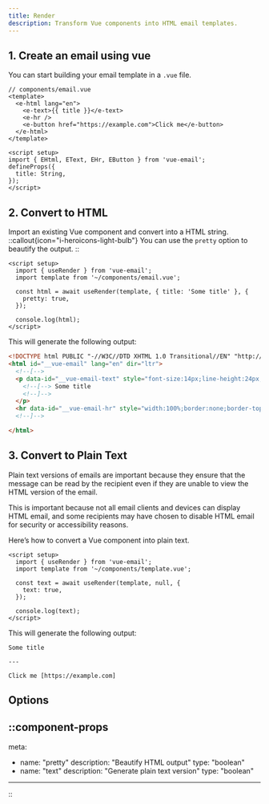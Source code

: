 ```yaml
---
title: Render
description: Transform Vue components into HTML email templates.
---
```


## 1. Create an email using vue
You can start building your email template in a `.vue` file.

```vue
// components/email.vue
<template>
  <e-html lang="en">
    <e-text>{{ title }}</e-text>
    <e-hr />
    <e-button href="https://example.com">Click me</e-button>
  </e-html>
</template>

<script setup>
import { EHtml, EText, EHr, EButton } from 'vue-email';
defineProps({
  title: String,
});
</script>
```

## 2. Convert to HTML
Import an existing Vue component and convert into a HTML string.
::callout{icon="i-heroicons-light-bulb"}
You can use the `pretty` option to beautify the output.
::

```vue
<script setup>
  import { useRender } from 'vue-email';
  import template from '~/components/email.vue';

  const html = await useRender(template, { title: 'Some title' }, {
    pretty: true,
  });

  console.log(html);
</script>
```

This will generate the following output:

```html
<!DOCTYPE html PUBLIC "-//W3C//DTD XHTML 1.0 Transitional//EN" "http://www.w3.org/TR/xhtml1/DTD/xhtml1-transitional.dtd">
<html id="__vue-email" lang="en" dir="ltr">
  <!--[-->
  <p data-id="__vue-email-text" style="font-size:14px;line-height:24px;margin:16px 0;" >
    <!--[--> Some title
    <!--]-->
  </p>
  <hr data-id="__vue-email-hr" style="width:100%;border:none;border-top:1px solid #eaeaea;" ><a data-id="__vue-email-button" style="line-height:100%;text-decoration:none;display:inline-block;max-width:100%;padding:0px 0px;" href="https://example.com" target="_blank" ><span ><!--[if mso]><i style="letter-spacing: 0px;mso-font-width:-100%;mso-text-raise:0" hidden>&nbsp;</i><![endif]--></span><span style="max-width:100%;display:inline-block;line-height:120%;text-decoration:none;text-transform:none;mso-padding-alt:0px;mso-text-raise:0;" ><!--[-->Click me<!--]--></span><span ><!--[if mso]><i style="letter-spacing: 0px;mso-font-width:-100%" hidden>&nbsp;</i><![endif]--></span></a>
  <!--]-->

</html>
```



## 3. Convert to Plain Text
Plain text versions of emails are important because they ensure that the message can be read by the recipient even if they are unable to view the HTML version of the email.

This is important because not all email clients and devices can display HTML email, and some recipients may have chosen to disable HTML email for security or accessibility reasons.

Here’s how to convert a Vue component into plain text.

```vue
<script setup>
  import { useRender } from 'vue-email';
  import template from '~/components/template.vue';

  const text = await useRender(template, null, {
    text: true,
  });

  console.log(text);
</script>
```

This will generate the following output:

```
Some title

---

Click me [https://example.com]
```


## Options

::component-props
---
meta:
  - name: "pretty"
    description: "Beautify HTML output"
    type: "boolean"
  - name: "text"
    description: "Generate plain text version"
    type: "boolean"
---
::
